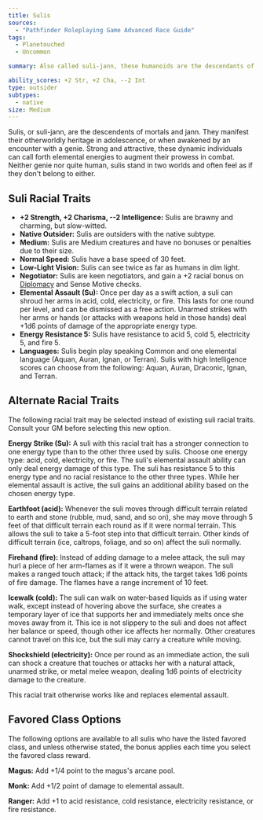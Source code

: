 ```yaml
---
title: Sulis
sources:
  - "Pathfinder Roleplaying Game Advanced Race Guide"
tags:
  - Planetouched
  - Uncommon

summary: Also called suli-jann, these humanoids are the descendants of mortals and jann. These strong and charismatic individuals manifest mastery over elemental power in their adolescence, giving them the ability to manipulate earth, fire, ice, or electricity. This elemental power tends to be reflected in the suli's personality as well.

ability_scores: +2 Str, +2 Cha, --2 Int
type: outsider
subtypes:
  - native
size: Medium
---
```


Sulis, or suli-jann, are the descendents of mortals and jann. They manifest their otherworldly heritage in adolescence, or when awakened by an encounter with a genie. Strong and attractive, these dynamic individuals can call forth elemental energies to augment their prowess in combat. Neither genie nor quite human, sulis stand in two worlds and often feel as if they don't belong to either.

## Suli Racial Traits

- **+2 Strength, +2 Charisma, --2 Intelligence:** Sulis are brawny and charming, but slow-witted.
- **Native Outsider:** Sulis are outsiders with the native subtype.
- **Medium:** Sulis are Medium creatures and have no bonuses or penalties due to their size.
- **Normal Speed:** Sulis have a base speed of 30 feet.
- **Low-Light Vision:** Sulis can see twice as far as humans in dim light.
- **Negotiator:** Sulis are keen negotiators, and gain a +2 racial bonus on [Diplomacy](/skills/diplomacy/) and Sense Motive checks.
- **Elemental Assault (Su):** Once per day as a swift action, a suli can shroud her arms in acid, cold, electricity, or fire. This lasts for one round per level, and can be dismissed as a free action. Unarmed strikes with her arms or hands (or attacks with weapons held in those hands) deal +1d6 points of damage of the appropriate energy type.
- **Energy Resistance 5:** Sulis have resistance to acid 5, cold 5, electricity 5, and fire 5.
- **Languages:** Sulis begin play speaking Common and one elemental language (Aquan, Auran, Ignan, or Terran). Sulis with high Intelligence scores can choose from the following: Aquan, Auran, Draconic, Ignan, and Terran.

## Alternate Racial Traits

The following racial trait may be selected instead of existing suli racial traits. Consult your GM before selecting this new option.

**Energy Strike (Su):** A suli with this racial trait has a stronger connection to one energy type than to the other three used by sulis. Choose one energy type: acid, cold, electricity, or fire. The suli's elemental assault ability can only deal energy damage of this type. The suli has resistance 5 to this energy type and no racial resistance to the other three types. While her elemental assault is active, the suli gains an additional ability based on the chosen energy type.

**Earthfoot (acid):** Whenever the suli moves through difficult terrain related to earth and stone (rubble, mud, sand, and so on), she may move through 5 feet of that difficult terrain each round as if it were normal terrain. This allows the suli to take a 5-foot step into that difficult terrain. Other kinds of difficult terrain (ice, caltrops, foliage, and so on) affect the suli normally.

**Firehand (fire):** Instead of adding damage to a melee attack, the suli may hurl a piece of her arm-flames as if it were a thrown weapon. The suli makes a ranged touch attack; if the attack hits, the target takes 1d6 points of fire damage. The flames have a range increment of 10 feet.

**Icewalk (cold):** The suli can walk on water-based liquids as if using water walk, except instead of hovering above the surface, she creates a temporary layer of ice that supports her and immediately melts once she moves away from it. This ice is not slippery to the suli and does not affect her balance or speed, though other ice affects her normally. Other creatures cannot travel on this ice, but the suli may carry a creature while moving.

**Shockshield (electricity):** Once per round as an immediate action, the suli can shock a creature that touches or attacks her with a natural attack, unarmed strike, or metal melee weapon, dealing 1d6 points of electricity damage to the creature.

This racial trait otherwise works like and replaces elemental assault.

## Favored Class Options

The following options are available to all sulis who have the listed favored class, and unless otherwise stated, the bonus applies each time you select the favored class reward.

**Magus:** Add +1/4 point to the magus's arcane pool.

**Monk:** Add +1/2 point of damage to elemental assault.

**Ranger:** Add +1 to acid resistance, cold resistance, electricity resistance, or fire resistance.
